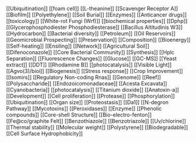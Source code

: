 [[Ubiquitination]]
[[foam cell]]
[[L-theanine]]
[[Scavenger Receptor A]]
[[Biofilm]]
[[Polyethylene]]
[[Soil Burial]]
[[Enzymes]]
[[Anticancer drugs]]
[[toxicology]]
[[White-rot Fungi (Wrf)]]
[[biochemical properties]]
[[Dphp]]
[[Glycerophosphodiester Phosphodiesterase]]
[[Bacillus Altitudinis W3]]
[[Hydrocarbon]]
[[Bacterial diversity]]
[[Petroleum]]
[[Oil Reservoirs]]
[[Geomicrobial Prospecting]]
[[Preservation]]
[[Composition]]
[[Bioenergy]]
[[Self-heating]]
[[Ensiling]]
[[Network]]
[[Agricultural Soil]]
[[Difenoconazole]]
[[Core Bacterial Community]]
[[Synthesis]]
[[Hplc Separation]]
[[Fluorescence Changes]]
[[Glucose]]
[[GC-MS]]
[[Yeast extract]]
[[DDT]]
[[Rhodamine B]]
[[photocatalysis]]
[[Visible Light]]
[[Agvo(3)/bioi]]
[[Biogenesis]]
[[Stress response]]
[[Crop Improvement]]
[[Isomirs]]
[[Regulatory Non-coding Rnas]]
[[Genome]]
[[Reef]]
[[Polysaccharide]]
[[Endozoicomonadaceae]]
[[Acesta Excavata]]
[[Cyanobacteria]]
[[photocatalysis]]
[[Titanium dioxide]]
[[Anatoxin-a]]
[[Development]]
[[Cell proliferation]]
[[Protease]]
[[Phosphorylation]]
[[Ubiquitination]]
[[Organ size]]
[[Proteostasis]]
[[Da1]]
[[N-degron Pathway]]
[[Mycotoxins]]
[[Peroxidases]]
[[Enzyme]]
[[Phenolic compounds]]
[[Core-shell Structure]]
[[Bio-electro-fenton]]
[[Fe@co/graphite Felt]]
[[Benzothiazole]]
[[Benzotriazole]]
[[Uv/chlorine]]
[[Thermal stability]]
[[Molecular weight]]
[[Polystyrene]]
[[Biodegradable]]
[[Cell Surface Hydrophobicity]]
